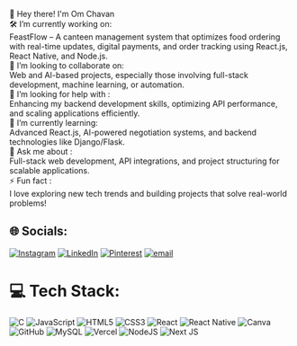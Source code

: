 👋 Hey there! I'm Om Chavan<br>🛠 I’m currently working on:  <br>FeastFlow – A canteen management system that optimizes food ordering with real-time updates, digital payments, and order tracking using React.js, React Native, and Node.js.<br>👥 I’m looking to collaborate on: <br>Web and AI-based projects, especially those involving full-stack development, machine learning, or automation.<br>🤝 I’m looking for help with :<br>Enhancing my backend development skills, optimizing API performance, and scaling applications efficiently.<br>🌱 I’m currently learning: <br>Advanced React.js, AI-powered negotiation systems, and backend technologies like Django/Flask.<br> 💬 Ask me about :<br>Full-stack web development, API integrations, and project structuring for scalable applications.<br>⚡ Fun fact :<br>I love exploring new tech trends and building projects that solve real-world problems!<br>


## 🌐 Socials:
[![Instagram](https://img.shields.io/badge/Instagram-%23E4405F.svg?logo=Instagram&logoColor=white)](https://instagram.com/om-chavan-003) [![LinkedIn](https://img.shields.io/badge/LinkedIn-%230077B5.svg?logo=linkedin&logoColor=white)](https://linkedin.com/in/om-chavan003) [![Pinterest](https://img.shields.io/badge/Pinterest-%23E60023.svg?logo=Pinterest&logoColor=white)](https://pinterest.com/Om_mmi) [![email](https://img.shields.io/badge/Email-D14836?logo=gmail&logoColor=white)](mailto:omsanjay975@gmail.com) 

# 💻 Tech Stack:
![C](https://img.shields.io/badge/c-%2300599C.svg?style=for-the-badge&logo=c&logoColor=white) ![JavaScript](https://img.shields.io/badge/javascript-%23323330.svg?style=for-the-badge&logo=javascript&logoColor=%23F7DF1E) ![HTML5](https://img.shields.io/badge/html5-%23E34F26.svg?style=for-the-badge&logo=html5&logoColor=white) ![CSS3](https://img.shields.io/badge/css3-%231572B6.svg?style=for-the-badge&logo=css3&logoColor=white) ![React](https://img.shields.io/badge/react-%2320232a.svg?style=for-the-badge&logo=react&logoColor=%2361DAFB) ![React Native](https://img.shields.io/badge/react_native-%2320232a.svg?style=for-the-badge&logo=react&logoColor=%2361DAFB)  ![Canva](https://img.shields.io/badge/Canva-%2300C4CC.svg?style=for-the-badge&logo=Canva&logoColor=white) ![GitHub](https://img.shields.io/badge/github-%23121011.svg?style=for-the-badge&logo=github&logoColor=white) ![MySQL](https://img.shields.io/badge/mysql-4479A1.svg?style=for-the-badge&logo=mysql&logoColor=white) ![Vercel](https://img.shields.io/badge/vercel-%23000000.svg?style=for-the-badge&logo=vercel&logoColor=white) ![NodeJS](https://img.shields.io/badge/node.js-6DA55F?style=for-the-badge&logo=node.js&logoColor=white) ![Next JS](https://img.shields.io/badge/Next-black?style=for-the-badge&logo=next.js&logoColor=white)


<!-- Proudly created with GPRM ( https://gprm.itsvg.in ) -->
<!--
**Omm-codes/Omm-codes** is a ✨ _special_ ✨ repository because its `README.md` (this file) appears on your GitHub profile.

Here are some ideas to get you started:

- 🔭 I’m currently working on ...
- 🌱 I’m currently learning ...
- 👯 I’m looking to collaborate on ...
- 🤔 I’m looking for help with ...
- 💬 Ask me about ...
- 📫 How to reach me: ...
- 😄 Pronouns: ...
- ⚡ Fun fact: ...
-->
